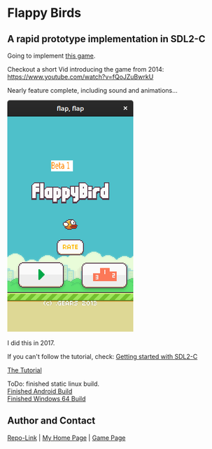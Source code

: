 # Flappy Birds

## A rapid prototype implementation in SDL2-C

Going to implement [this game](DevDox/About_FB.md).

Checkout a short Vid introducing the game from 2014: <https://www.youtube.com/watch?v=fQoJZuBwrkU>

Nearly feature complete, including sound and animations...

![](./assets/ss/Screenshot.png)

I did this in 2017.

If you can't follow the tutorial, check: [Getting started with SDL2-C](https://acry.github.io/c.html)

[The Tutorial](./DevDox/TOC.md)

ToDo: finished static linux build.<br>
[Finished Android Build](https://www.dropbox.com/s/mpin68zb252a84z/SDLActivity-debug-1.apk?dl=0)<br>
[Finished Windows 64 Build](https://www.dropbox.com/s/w3v6831j8sjy1zs/flap.7z?dl=0)<br>

## Author and Contact

[Repo-Link](https://github.com/Acry/flappy) | [My Home Page](https://acry.github.io/) | [Game Page](https://acry.github.io/flappy.html)
